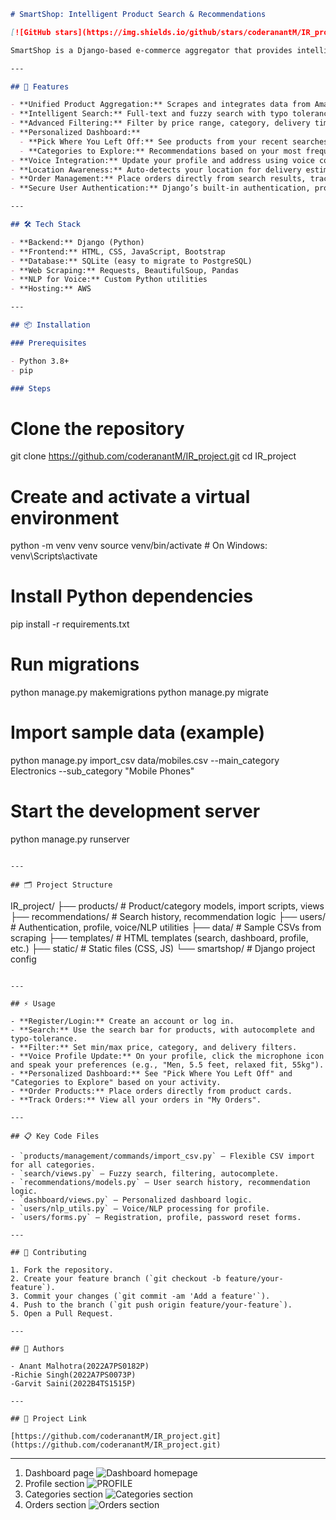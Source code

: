 ```markdown
# SmartShop: Intelligent Product Search & Recommendations

[![GitHub stars](https://img.shields.io/github/stars/coderanantM/IR_project?style=social)](https://github.com/coderanantM/IR_project)

SmartShop is a Django-based e-commerce aggregator that provides intelligent product search, personalized recommendations, and modern user experience features including voice input, location awareness, and robust order management.

---

## 🚀 Features

- **Unified Product Aggregation:** Scrapes and integrates data from Amazon, Flipkart, Myntra, Nykaa, and more.
- **Intelligent Search:** Full-text and fuzzy search with typo tolerance and live autocomplete.
- **Advanced Filtering:** Filter by price range, category, delivery time, and more.
- **Personalized Dashboard:**
  - **Pick Where You Left Off:** See products from your recent searches.
  - **Categories to Explore:** Recommendations based on your most frequently searched products.
- **Voice Integration:** Update your profile and address using voice commands (Web Speech API + NLP extraction).
- **Location Awareness:** Auto-detects your location for delivery estimation.
- **Order Management:** Place orders directly from search results, track them in "My Orders".
- **Secure User Authentication:** Django’s built-in authentication, profile management, and password reset via email/OTP.

---

## 🛠️ Tech Stack

- **Backend:** Django (Python)
- **Frontend:** HTML, CSS, JavaScript, Bootstrap
- **Database:** SQLite (easy to migrate to PostgreSQL)
- **Web Scraping:** Requests, BeautifulSoup, Pandas
- **NLP for Voice:** Custom Python utilities
- **Hosting:** AWS

---

## 📦 Installation

### Prerequisites

- Python 3.8+
- pip

### Steps

```
# Clone the repository
git clone https://github.com/coderanantM/IR_project.git
cd IR_project

# Create and activate a virtual environment
python -m venv venv
source venv/bin/activate  # On Windows: venv\Scripts\activate

# Install Python dependencies
pip install -r requirements.txt

# Run migrations
python manage.py makemigrations
python manage.py migrate

# Import sample data (example)
python manage.py import_csv data/mobiles.csv --main_category Electronics --sub_category "Mobile Phones"

# Start the development server
python manage.py runserver
```

---

## 🗂️ Project Structure

```
IR_project/
├── products/          # Product/category models, import scripts, views
├── recommendations/   # Search history, recommendation logic
├── users/             # Authentication, profile, voice/NLP utilities
├── data/              # Sample CSVs from scraping
├── templates/         # HTML templates (search, dashboard, profile, etc.)
├── static/            # Static files (CSS, JS)
└── smartshop/         # Django project config
```

---

## ⚡ Usage

- **Register/Login:** Create an account or log in.
- **Search:** Use the search bar for products, with autocomplete and typo-tolerance.
- **Filter:** Set min/max price, category, and delivery filters.
- **Voice Profile Update:** On your profile, click the microphone icon and speak your preferences (e.g., "Men, 5.5 feet, relaxed fit, 55kg").
- **Personalized Dashboard:** See "Pick Where You Left Off" and "Categories to Explore" based on your activity.
- **Order Products:** Place orders directly from product cards.
- **Track Orders:** View all your orders in "My Orders".

---

## 📋 Key Code Files

- `products/management/commands/import_csv.py` – Flexible CSV import for all categories.
- `search/views.py` – Fuzzy search, filtering, autocomplete.
- `recommendations/models.py` – User search history, recommendation logic.
- `dashboard/views.py` – Personalized dashboard logic.
- `users/nlp_utils.py` – Voice/NLP processing for profile.
- `users/forms.py` – Registration, profile, password reset forms.

---

## 🤝 Contributing

1. Fork the repository.
2. Create your feature branch (`git checkout -b feature/your-feature`).
3. Commit your changes (`git commit -am 'Add a feature'`).
4. Push to the branch (`git push origin feature/your-feature`).
5. Open a Pull Request.

---

## 👤 Authors

- Anant Malhotra(2022A7PS0182P)
-Richie Singh(2022A7PS0073P)
-Garvit Saini(2022B4TS1515P)

---

## 🔗 Project Link

[https://github.com/coderanantM/IR_project.git](https://github.com/coderanantM/IR_project.git)
```

---

1) Dashboard page
   ![Dashboard homepage](https://github.com/user-attachments/assets/e44816db-bd96-490a-afd5-84629d4539b5)
2) Profile section
   ![PROFILE](https://github.com/user-attachments/assets/a745bbda-13f1-4b1e-a529-60676d3de165)
3) Categories section
   ![Categories section](https://github.com/user-attachments/assets/6fb1a24e-69f3-4d69-9ac7-82c4cd510540)
4) Orders section
   ![Orders section](https://github.com/user-attachments/assets/236726cc-ce9e-44a1-acb8-b448067441f9)
 


 
